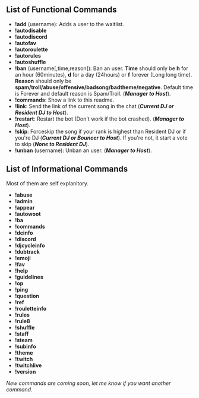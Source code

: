 ## List of Functional Commands

* __!add__ (username): Adds a user to the waitlist.
* __!autodisable__
* __!autodiscord__
* __!autofav__
* __!autoroulette__
* __!autorules__
* __!autoshuffle__
* __!ban__ (username[,time,reason]): Ban an user. __Time__ should only be __h__ for an hour (60minutes), __d__ for a day (24hours) or __f__ forever (Long long time). __Reason__ should only be __spam/troll/abuse/offensive/badsong/badtheme/negative__. Default time is Forever and default reason is Spam/Troll. (___Manager to Host___).
* __!commands__: Show a link to this readme.
* __!link__: Send the link of the current song in the chat (___Current DJ or Resident DJ to Host___).
* __!restart__: Restart the bot (Don't work if the bot crashed). (___Manager to Host___).
* __!skip__: Forceskip the song if your rank is highest than Resident DJ or if you're DJ (___Current DJ or Bouncer to Host___). If you're not, it start a vote to skip (___None to Resident DJ___).
* __!unban__ (username): Unban an user. (___Manager to Host___).

## List of Informational Commands
Most of them are self explanitory.

* __!abuse__
* __!admin__
* __!appear__
* __!autowoot__
* __!ba__
* __!commands__
* __!dcinfo__
* __!discord__
* __!djcycleinfo__
* __!dubtrack__
* __!emoji__
* __!fav__
* __!help__
* __!guidelines__
* __!op__
* __!ping__
* __!question__
* __!ref__
* __!rouletteinfo__
* __!rules__
* __!rule8__
* __!shuffle__
* __!staff__
* __!steam__
* __!subinfo__
* __!theme__
* __!twitch__
* __!twitchlive__
* __!version__

_New commands are coming soon, let me know if you want another command._